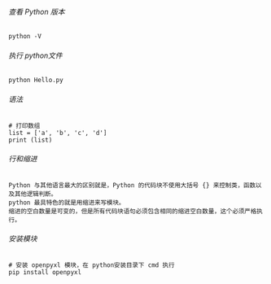 ###### 查看 Python 版本
```
python -V
```

###### 执行 python文件
```
python Hello.py
```

###### 语法
```
# 打印数组
list = ['a', 'b', 'c', 'd']
print (list)

```

###### 行和缩进
```
Python 与其他语言最大的区别就是，Python 的代码块不使用大括号 {} 来控制类，函数以及其他逻辑判断。
python 最具特色的就是用缩进来写模块。
缩进的空白数量是可变的，但是所有代码块语句必须包含相同的缩进空白数量，这个必须严格执行。
```

###### 安装模块
```
# 安装 openpyxl 模块，在 python安装目录下 cmd 执行
pip install openpyxl
```